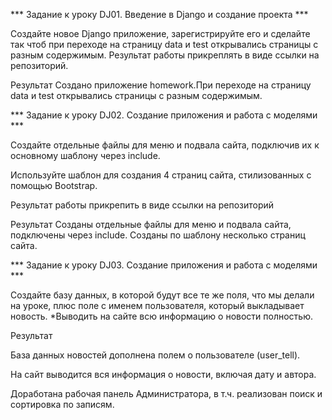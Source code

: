 *** Задание к уроку DJ01. Введение в Django и создание проекта ***

Создайте новое Django приложение, зарегистрируйте его и сделайте так чтоб при переходе на страницу data и test открывались страницы с разным содержимым.
Результат работы прикреплять в виде ссылки на репозиторий.

Результат
Создано приложение homework.При переходе на страницу data и test открывались страницы с разным содержимым.


*** Задание к уроку DJ02. Создание приложения и работа с моделями ***

Создайте отдельные файлы для меню и подвала сайта, подключив их к основному шаблону через include.

Используйте шаблон для создания 4 страниц сайта, стилизованных с помощью Bootstrap.

Результат работы прикрепить в виде ссылки на репозиторий

Результат
Созданы отдельные файлы для меню и подвала сайта, подключены через include.
Созданы по шаблону несколько страниц сайта.

*** Задание к уроку DJ03. Создание приложения и работа с моделями ***

Создайте базу данных, в которой будут все те же поля, что мы делали на уроке, плюс поле с именем пользователя, который выкладывает новость.
*Выводить на сайте всю информацию о новости полностью.

Результат

База данных новостей дополнена полем о пользователе (user_tell).

На сайт выводится вся информация о новости, включая дату и автора.

Доработана рабочая панель Администратора, в т.ч. реализован поиск и сортировка по записям.